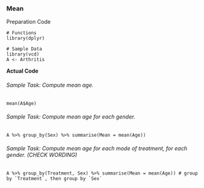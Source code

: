 ### Mean
Preparation Code
```
# Functions
library(dplyr)

# Sample Data
library(vcd)
A <- Arthritis
```

**Actual Code**
###### Sample Task: Compute mean age.
```
mean(A$Age)
```
###### Sample Task: Compute mean age for each gender.
```
A %>% group_by(Sex) %>% summarise(Mean = mean(Age))
```
###### Sample Task: Compute mean age for each mode of treatment, for each gender. (CHECK WORDING)
```
A %>% group_by(Treatment, Sex) %>% summarise(Mean = mean(Age)) # group by `Treatment`, then group by `Sex`
